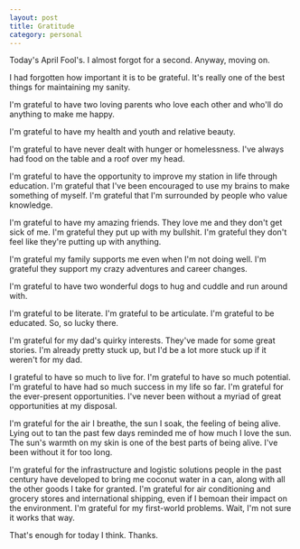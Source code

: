 ```yaml
---
layout: post
title: Gratitude
category: personal
---
```


Today's April Fool's. I almost forgot for a second. Anyway, moving on.

I had forgotten how important it is to be grateful. It's really one of the best things for maintaining my sanity.

I'm grateful to have two loving parents who love each other and who'll do anything to make me happy.

I'm grateful to have my health and youth and relative beauty.

I'm grateful to have never dealt with hunger or homelessness. I've always had food on the table and a roof over my head.

I'm grateful to have the opportunity to improve my station in life through education. I'm grateful that I've been encouraged to use my brains to make something of myself. I'm grateful that I'm surrounded by people who value knowledge.

I'm grateful to have my amazing friends. They love me and they don't get sick of me. I'm grateful they put up with my bullshit. I'm grateful they don't feel like they're putting up with anything.

I'm grateful my family supports me even when I'm not doing well. I'm grateful they support my crazy adventures and career changes.

I'm grateful to have two wonderful dogs to hug and cuddle and run around with.

I'm grateful to be literate. I'm grateful to be articulate. I'm grateful to be educated. So, so lucky there.

I'm grateful for my dad's quirky interests. They've made for some great stories. I'm already pretty stuck up, but I'd be a lot more stuck up if it weren't for my dad.

I grateful to have so much to live for. I'm grateful to have so much potential. I'm grateful to have had so much success in my life so far. I'm grateful for the ever-present opportunities. I've never been without a myriad of great opportunities at my disposal.

I'm grateful for the air I breathe, the sun I soak, the feeling of being alive. Lying out to tan the past few days reminded me of how much I love the sun. The sun's warmth on my skin is one of the best parts of being alive. I've been without it for too long.

I'm grateful for the infrastructure and logistic solutions people in the past century have developed to bring me coconut water in a can, along with all the other goods I take for granted. I'm grateful for air conditioning and grocery stores and international shipping, even if I bemoan their impact on the environment. I'm grateful for my first-world problems. Wait, I'm not sure it works that way.

That's enough for today I think. Thanks.